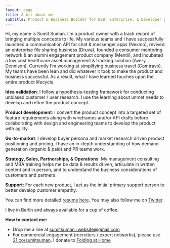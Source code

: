 ```yaml
---
layout: page
title: A bit about me
subtitle: Product & Business Builder for B2B, Enterprise, & Developer products. Areas of interests (& buzzwords) include travel, collaboration, customer service, conversational interfaces, chat bots, APIs, NLP, and AI
---
```


Hi, my name is Sumit Suman. I’m a product owner with a track record of bringing multiple concepts to life. My various teams and I have successfully launched a communication API for chat & messenger apps (Nexmo), revived an enterprise file sharing business (Druva), founded a consumer mentoring network & an alumni engagement product company (Mentii), and incubated a low cost healthcare asset management & tracking solution (Avery Dennison). Currently I'm working at simplifying business travel (Comtravo). My teams have been lean and did whatever it took to make the product and business successful. As a result, what I have learned touches upon the entire product lifecycle.

**Idea validation**:
I follow a hypothesis-testing framework for conducting unbiased customer / user research. I use the learning about unmet needs to develop and refine the product concept.

**Product development**:
I convert the product concept into a targeted set of feature requirements along with wireframes and/or API drafts before collaborating with design and engineering teams to develop the product with agility.

**Go-to-market**:
I develop buyer persona and market research driven product positioning and pricing. I have an in-depth understanding of how demand generation (organic & paid) and PR teams work.

**Strategy, Sales, Partnerships, & Operations**:
My management consulting and MBA training helps me be data & results driven, articulate in written content and in person, and to understand the business considerations of customers and partners.

**Support**:
For each new product, I act as the initial primary support person to better develop customer empathy.


You can find more detailed [resume here](http://sumitsuman.com/resume). You may also follow me on [Twitter](https://twitter.com/arraysum).

I live in Berlin and always available for a cup of coffee. 


**How to contact me:**

* Drop me a line at sumitsuman+website@gmail.com
* For commercial engagement (recruiters / expert networks), please use [21.co/sumitsuman](https://21.co/sumitsuman). I donate to [Folding at Home](http://folding.stanford.edu/)

